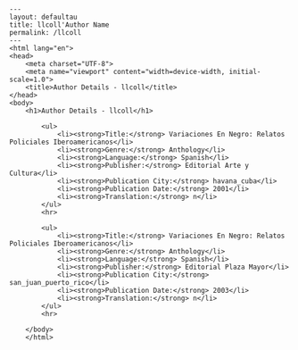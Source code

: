 
    ---
    layout: defaultau
    title: llcoll'Author Name 
    permalink: /llcoll
    ---
    <html lang="en">
    <head>
        <meta charset="UTF-8">
        <meta name="viewport" content="width=device-width, initial-scale=1.0">
        <title>Author Details - llcoll</title>
    </head>
    <body>
        <h1>Author Details - llcoll</h1>
        
            <ul>
                <li><strong>Title:</strong> Variaciones En Negro: Relatos Policiales Iberoamericanos</li>
                <li><strong>Genre:</strong> Anthology</li>
                <li><strong>Language:</strong> Spanish</li>
                <li><strong>Publisher:</strong> Editorial Arte y Cultura</li>
                <li><strong>Publication City:</strong> havana_cuba</li>
                <li><strong>Publication Date:</strong> 2001</li>
                <li><strong>Translation:</strong> n</li>
            </ul>
            <hr>
            
            <ul>
                <li><strong>Title:</strong> Variaciones En Negro: Relatos Policiales Iberoamericanos</li>
                <li><strong>Genre:</strong> Anthology</li>
                <li><strong>Language:</strong> Spanish</li>
                <li><strong>Publisher:</strong> Editorial Plaza Mayor</li>
                <li><strong>Publication City:</strong> san_juan_puerto_rico</li>
                <li><strong>Publication Date:</strong> 2003</li>
                <li><strong>Translation:</strong> n</li>
            </ul>
            <hr>
            
        </body>
        </html>
        